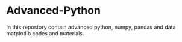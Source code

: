 # Advanced-Python
In this repostory contain advanced python, numpy, pandas and data matplotlib codes and materials.
